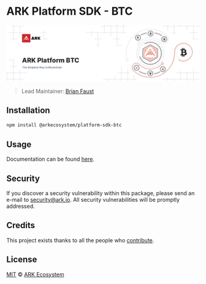 # ARK Platform SDK - BTC

<p align="center">
    <img src="https://raw.githubusercontent.com/ArkEcosystem/platform-sdk/master/packages/platform-sdk-btc/banner.png" />
</p>

> Lead Maintainer: [Brian Faust](https://github.com/faustbrian)

## Installation

```bash
npm install @arkecosystem/platform-sdk-btc
```

## Usage

Documentation can be found [here](https://ark.dev/docs/platform-sdk/coins/btc).

## Security

If you discover a security vulnerability within this package, please send an e-mail to security@ark.io. All security vulnerabilities will be promptly addressed.

## Credits

This project exists thanks to all the people who [contribute](../../contributors).

## License

[MIT](LICENSE) © [ARK Ecosystem](https://ark.io)
